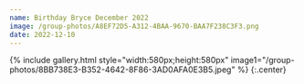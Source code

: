 ```yaml
---
name: Birthday Bryce December 2022
image: /group-photos/A8EF72D5-A312-4BAA-9670-BAA7F238C3F3.png
date: 2022-12-10
---
```

 
{% include gallery.html style="width:580px;height:580px" image1="/group-photos/8BB738E3-B352-4642-8F86-3AD0AFA0E3B5.jpeg"  %} {:.center}
